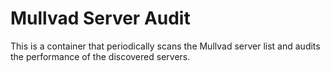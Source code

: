 # Mullvad Server Audit
This is a container that periodically scans the Mullvad server list and audits
the performance of the discovered servers.
